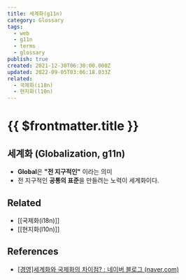 ```yaml
---
title: 세계화(g11n)
category: Glossary
tags:
  - web
  - g11n
  - terms
  - glossary
publish: true
created: 2021-12-30T06:30:00.000Z
updated: 2022-09-05T03:06:18.033Z
related:
  - 국제화(i18n)
  - 현지화(l10n)
---
```


# {{ $frontmatter.title }}

## 세계화 (Globalization, g11n)

- **Global**은 **"전 지구적인"** 이라는 의미
- 전 지구적인 **공통의 표준**을 만들려는 노력이 세계화이다.

## Related

- [[국제화(i18n)]]
- [[현지화(l10n)]]

## References

- [[경영]세계화와 국제화의 차이점? : 네이버 블로그 (naver.com)](https://m.blog.naver.com/PostView.naver?isHttpsRedirect=true&blogId=ooyyrr1004&logNo=220858440465)

